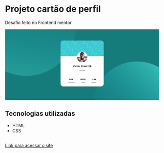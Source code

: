 <h1>Projeto cartão de perfil</h1>
<p>Desafio feito no Frontend mentor</p>
<img src="image/Captura de tela.PNG" alt="imagem do site">
<h2>Tecnologias utilizadas</h2>
<ul>
    <li>HTML</li>
    <li>CSS</li>
</ul> <br>
<a href="https://joaovitor2004.github.io/cartao-de-perfil/">Link para acessar o site</a>
